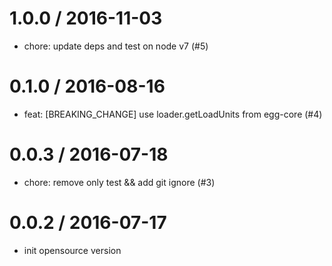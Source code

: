
1.0.0 / 2016-11-03
==================

  * chore: update deps and test on node v7 (#5)

0.1.0 / 2016-08-16
==================

  * feat: [BREAKING_CHANGE] use loader.getLoadUnits from egg-core (#4)

0.0.3 / 2016-07-18
==================

  * chore: remove only test && add git ignore (#3)

0.0.2 / 2016-07-17
==================
  * init opensource version

